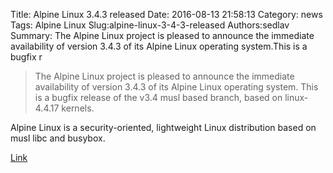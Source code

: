 Title: Alpine Linux 3.4.3 released
Date: 2016-08-13 21:58:13
Category: news
Tags: Alpine Linux
Slug:alpine-linux-3-4-3-released
Authors:sedlav
Summary: The Alpine Linux project is pleased to announce the immediate availability of version 3.4.3 of its Alpine Linux operating system.This is a bugfix r

> The Alpine Linux project is pleased to announce the immediate availability of version 3.4.3 of its Alpine Linux operating system.
This is a bugfix release of the v3.4 musl based branch, based on linux-4.4.17 kernels.

Alpine Linux is a security-oriented, lightweight Linux distribution based on musl libc and busybox.

[Link](http://www.alpinelinux.org/posts/Alpine-3.4.3-released.html)
